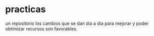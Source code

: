 # practicas
un repositorio
los cambios que se dan  dia a dia para mejorar y poder obtimizar recursos son favorables.
